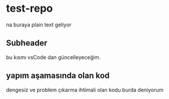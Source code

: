 # test-repo

na buraya plain text geliyor

## Subheader

bu kısmı vsCode dan güncelleyeceğim.

## yapım aşamasında olan kod

dengesiz ve problem çıkarma ihtimali olan kodu burda deniyorum
